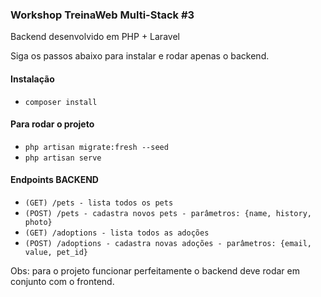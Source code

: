 ### Workshop TreinaWeb Multi-Stack #3

Backend desenvolvido em PHP + Laravel

Siga os passos abaixo para instalar e rodar apenas o backend.

#### Instalação
- `composer install`

#### Para rodar o projeto
- `php artisan migrate:fresh --seed`
- `php artisan serve`

#### Endpoints BACKEND
- `(GET) /pets - lista todos os pets`
- `(POST) /pets - cadastra novos pets - parâmetros: {name, history, photo}`
- `(GET) /adoptions - lista todos as adoções`
- `(POST) /adoptions - cadastra novas adoções - parâmetros: {email, value, pet_id}`

Obs: para o projeto funcionar perfeitamente o backend deve rodar em conjunto com o frontend.